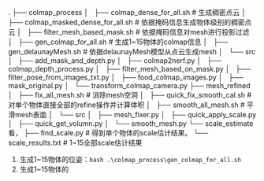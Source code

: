 .
├── colmap_process
│   ├── colmap_dense_for_all.sh                     # 生成稠密点云
│   ├── colmap_masked_dense_for_all.sh              # 依据掩码信息生成物体级别的稠密点云
│   ├── filter_mesh_based_mask.sh                   # 依据掩码信息对mesh进行投影过滤
│   ├── gen_colmap_for_all.sh                       # 生成1~15物体的colmap信息
│   ├── gen_delaunayMesh.sh                         # 依据delaunayMesh模型从点云生成mesh
│   └── src
│       ├── add_mask_and_depth.py
│       ├── colmap2nerf.py
│       ├── colmap_depth_process.py
│       ├── filter_mesh_based_on_mask.py
│       ├── filter_pose_from_images_txt.py
│       ├── food_colmap_images.py
│       ├── mask_original.py
│       └── transform_colmap_camera.py
├── mesh_refined
│   ├── fix_all_mesh.sh                             # 消除mesh空洞
│   ├── quick_fix_smooth_cal.sh                     # 对单个物体直接全部的refine操作并计算体积
│   ├── smooth_all_mesh.sh                          # 平滑mesh表面
│   └── src
│       ├── mesh_fixer.py
│       ├── quick_apply_scale.py
│       ├── quick_get_volumn.py
│       └── smooth_mesh.py
└── scale_estimate看，
    ├── find_scale.py                               # 得到单个物体的scale估计结果。
    └── scale_results.txt                           # 1~15全部scale估计结果


1. 生成1~15物体的位姿：`bash .\colmap_process\gen_colmap_for_all.sh`
2. 生成1~15物体的










